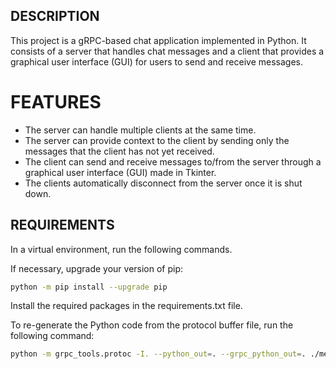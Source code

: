 ## DESCRIPTION

This project is a gRPC-based chat application implemented in Python. It consists of a server that handles chat messages
and a client that provides a graphical user interface (GUI) for users to send and receive messages.

# FEATURES

- The server can handle multiple clients at the same time.
- The server can provide context to the client by sending only the messages that the client has not yet received.
- The client can send and receive messages to/from the server through a graphical user interface (GUI) made in Tkinter.
- The clients automatically disconnect from the server once it is shut down.

## REQUIREMENTS

In a virtual environment, run the following commands.

If necessary, upgrade your version of pip:

```bash
python -m pip install --upgrade pip
```

Install the required packages in the requirements.txt file.

To re-generate the Python code from the protocol buffer file, run the following command:

```bash
python -m grpc_tools.protoc -I. --python_out=. --grpc_python_out=. ./messanger.proto
```